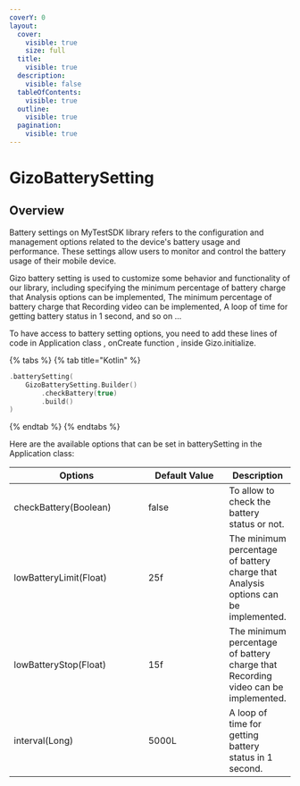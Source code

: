 ```yaml
---
coverY: 0
layout:
  cover:
    visible: true
    size: full
  title:
    visible: true
  description:
    visible: false
  tableOfContents:
    visible: true
  outline:
    visible: true
  pagination:
    visible: true
---
```


# GizoBatterySetting

## Overview

&#x20;Battery settings on MyTestSDK library refers to the configuration and management options related to the device's battery usage and performance. These settings allow users to monitor and control the battery usage of their mobile device.

Gizo battery setting is used to customize some behavior and functionality of our library, including specifying the minimum percentage of battery charge that Analysis options can be implemented, The minimum percentage of battery charge that Recording video can be implemented, A loop of time for getting battery status in 1 second, and so on ...

To have access to battery setting options, you need to add these lines of code in Application class , onCreate function , inside Gizo.initialize.

{% tabs %}
{% tab title="Kotlin" %}
```kotlin
.batterySetting(
    GizoBatterySetting.Builder()
        .checkBattery(true)
        .build()
)
```
{% endtab %}
{% endtabs %}



Here are the available options that can be set in batterySetting in the Application class:

<table><thead><tr><th width="252">Options</th><th width="167.33333333333331">Default Value</th><th>Description</th></tr></thead><tbody><tr><td>checkBattery(Boolean)</td><td>false</td><td>To allow to check the battery status or not.</td></tr><tr><td>lowBatteryLimit(Float)</td><td>25f</td><td>The minimum percentage of battery charge that Analysis options can be implemented.</td></tr><tr><td>lowBatteryStop(Float)</td><td>15f</td><td>The minimum percentage of battery charge that Recording video can be implemented.</td></tr><tr><td>interval(Long)</td><td>5000L</td><td>A loop of time for getting battery status in 1 second.</td></tr></tbody></table>
